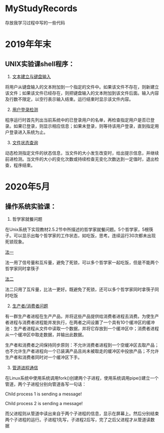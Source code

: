 # MyStudyRecords

存放我学习过程中写的一些代码

# 2019年年末

## UNIX实验课shell程序：

1. [文本建立与键盘输入](https://github.com/wfJoanna/MyStudyRecords/blob/master/SchoolWork/unixtest01)

将用户从键盘输入的文本附加到一个指定的文件中。如果该文件不存在，则新建立该文件；如果该文件已经存在，则把键盘输入的文本附加到该文件后面。输入内容及行数不限定，以空行表示输入结束。运行结束时显示该文件内容。

2. [用户登录检测](https://github.com/wfJoanna/MyStudyRecords/blob/master/SchoolWork/unixtest02)

程序运行时首先列出当前系统中的已登录用户的名单，再检查指定用户是否已登录。如果已登录，则显示相应信息；如果未登录，则等待该用户登录，直到指定用户登录进入系统为止。

3. [文件状态查询](https://github.com/wfJoanna/MyStudyRecords/blob/master/SchoolWork/unixtest03)

动态检测指定文件的状态信息，当文件的大小发生改变时，给出提示信息，并继续前进检测。当文件的大小的变化次数或持续检查无变化次数达到一定值时，退出检查，程序结束。

# 2020年5月

## 操作系统实验课：

1. 哲学家就餐问题

在Unix系统下实现教材2.5.2节中所描述的哲学家就餐问题。5个哲学家，5根筷子。可以显示出每个哲学家的工作状态，如吃饭，思考。连续运行30次都未出现死锁现象。

[法一](https://github.com/wfJoanna/MyStudyRecords/blob/master/SchoolWork/OStest0101.c)

法一用了信号量和互斥量，避免了死锁，可以多个哲学家一起吃饭，但是不能两个哲学家同时拿筷子

[法二](https://github.com/wfJoanna/MyStudyRecords/blob/master/SchoolWork/OStest0102.c)

法二只用了互斥量，比法一更好。既避免了死锁，还可以多个哲学家同时拿筷子同时吃饭

2. [生产者/消费者问题](https://github.com/wfJoanna/MyStudyRecords/blob/master/SchoolWork/OStest02.c)

有一群生产者进程在生产产品，并将这些产品提供给消费者进程去消费。为使生产者进程与消费者进程能并发执行，在两者之间设置了一个具有10个缓冲区的缓冲池：生产者进程从文件中读取一个数据，并将它存放到一个缓冲区中；消费者进程从一个缓冲区中取走数据，并输出此数据。

生产者和消费者之间保持同步原则：不允许消费者进程到一个空缓冲区去取产品；也不允许生产者进程向一个已装满产品且尚未被取走的缓冲区中投放产品；不允许生产者和消费者同时对一个缓冲区下手。

3. [管道进程通信](https://github.com/wfJoanna/MyStudyRecords/blob/master/SchoolWork/OStest03.c)

在Linux系统中使用系统调用fork()创建两个子进程，使用系统调用pipe()建立一个管道，两个子进程分别向管道各写一句话：

   Child process 1 is sending a message!

   Child process 2 is sending a message!

而父进程则从管道中读出来自于两个子进程的信息，显示在屏幕上。然后分别结束两个子进程的运行。子进程1先写，子进程2后写，完了之后父进程才从管道读数据